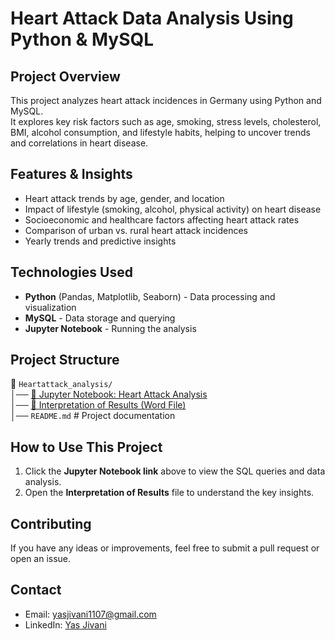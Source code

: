 # Heart Attack Data Analysis Using Python & MySQL

## Project Overview
This project analyzes heart attack incidences in Germany using Python and MySQL.  
It explores key risk factors such as age, smoking, stress levels, cholesterol, BMI, alcohol consumption, and lifestyle habits, helping to uncover trends and correlations in heart disease.

## Features & Insights
- Heart attack trends by age, gender, and location  
- Impact of lifestyle (smoking, alcohol, physical activity) on heart disease  
- Socioeconomic and healthcare factors affecting heart attack rates  
- Comparison of urban vs. rural heart attack incidences  
- Yearly trends and predictive insights  

## Technologies Used
- **Python** (Pandas, Matplotlib, Seaborn) - Data processing and visualization  
- **MySQL** - Data storage and querying  
- **Jupyter Notebook** - Running the analysis  

## Project Structure
📁 `Heartattack_analysis/`  
│── [📄 Jupyter Notebook: Heart Attack Analysis](https://github.com/yasjivani/Heartattack_analysis/blob/main/Heart%20attack%20Analysis/Heartattack_jupyternb.ipynb)  
│── [📄 Interpretation of Results (Word File)](https://github.com/yasjivani/Heartattack_analysis/blob/main/Heart%20attack%20Analysis/Interpretation%20of%20result.docx)  
│── `README.md`  # Project documentation  

## How to Use This Project
1. Click the **Jupyter Notebook link** above to view the SQL queries and data analysis.  
2. Open the **Interpretation of Results** file to understand the key insights.  

## Contributing
If you have any ideas or improvements, feel free to submit a pull request or open an issue.  

## Contact
- Email: yasjivani1107@gmail.com  
- LinkedIn: [Yas Jivani](https://www.linkedin.com/in/yas-jivani-a9b78a319?utm_source=share&utm_campaign=share_via&utm_content=profile&utm_medium=android_app )  
